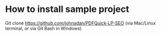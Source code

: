 # How to install sample project
Git clone https://github.com/johnadan/PDFQuick-LP-SEO (via Mac/Linux terminal, or via Git Bash in Windows)
